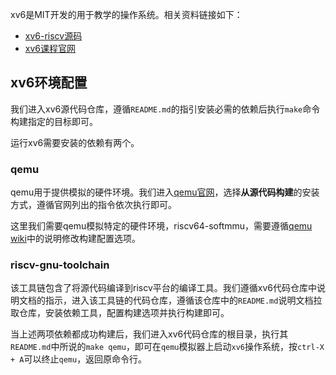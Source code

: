 xv6是MIT开发的用于教学的操作系统。相关资料链接如下：

* [xv6-riscv源码](https://github.com/mit-pdos/xv6-riscv)
* [xv6课程官网](https://pdos.csail.mit.edu/6.828/2024/index.html)

## xv6环境配置

我们进入xv6源代码仓库，遵循`README.md`的指引安装必需的依赖后执行`make`命令构建指定的目标即可。

运行xv6需要安装的依赖有两个。

### qemu

qemu用于提供模拟的硬件环境。我们进入[qemu官网](https://www.qemu.org)，选择**从源代码构建**的安装方式，遵循官网列出的指令依次执行即可。

这里我们需要qemu模拟特定的硬件环境，riscv64-softmmu，需要遵循[qemu wiki](https://wiki.qemu.org/Documentation/Platforms/RISCV)中的说明修改构建配置选项。

### riscv-gnu-toolchain

该工具链包含了将源代码编译到riscv平台的编译工具。我们遵循xv6代码仓库中说明文档的指示，进入该工具链的代码仓库，遵循该仓库中的`README.md`说明文档拉取仓库，安装依赖工具，配置构建选项并执行构建即可。

当上述两项依赖都成功构建后，我们进入xv6代码仓库的根目录，执行其`README.md`中所说的`make qemu`，即可在`qemu`模拟器上启动`xv6`操作系统，按`ctrl-X + A`可以终止`qemu`，返回原命令行。